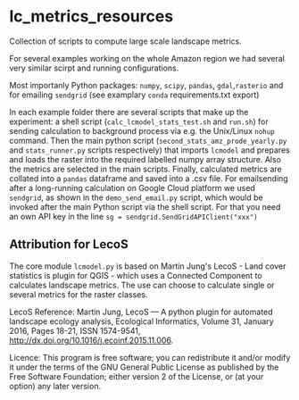 # lc_metrics_resources

Collection of scripts to compute large scale landscape metrics.

For several examples working on the whole Amazon region we had several very similar scirpt and running configurations.

Most importanly Python packages: `numpy`, `scipy`, `pandas`, `gdal`,`rasterio` and for emailing `sendgrid` (see examplary `conda` requirements.txt export)

In each example folder there are several scripts that make up the experiment: a shell script (`calc_lcmodel_stats_test.sh` and `run.sh`) for sending calculation to background process via e.g. the Unix/Linux `nohup` command. Then the main python script (`second_stats_amz_prode_yearly.py` and `stats_runner.py` scripts respectively) that imports `lcmodel` and prepares and loads the raster into the required labelled numpy array structure. Also the metrics are selected in the main scripts. Finally, calculated metrics are collated into a `pandas` dataframe and saved into a .csv file.
For emailsending after a long-running calculation on Google Cloud platform we used `sendgrid`, as shown in the `demo_send_email.py` script, which would be invoked after the main Python script via the shell script. For that you need an own API key in the line `sg = sendgrid.SendGridAPIClient("xxx")`

## Attribution for LecoS

The core module `lcmodel.py` is based on Martin Jung's LecoS - Land cover statistics is plugin for QGIS - which uses a Connected Component to calculates landscape metrics. The use can choose to calculate single or several metrics for the raster classes.

LecoS Reference:
Martin Jung, LecoS — A python plugin for automated landscape ecology analysis, Ecological Informatics, Volume 31, January 2016, Pages 18-21, ISSN 1574-9541, http://dx.doi.org/10.1016/j.ecoinf.2015.11.006.

Licence:
This program is free software; you can redistribute it and/or modify it under the terms of the GNU General Public License as published by the Free Software Foundation; either version 2 of the License, or (at your option) any later version.
